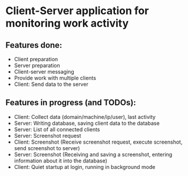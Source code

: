 # Client-Server application for monitoring work activity

## Features done:

- Client preparation
- Server preparation
- Client-server messaging
- Provide work with multiple clients
- Client: Send data to the server

## Features in progress (and TODOs):

- Client: Collect data (domain/machine/ip/user), last activity
- Server: Writing database, saving client data to the database
- Server: List of all connected clients
- Server: Screenshot request
- Client: Screenshot (Receive screenshot request, execute screenshot, send screenshot to server)
- Server: Screenshot (Receiving and saving a screenshot, entering information about it into the database)
- Client: Quiet startup at login, running in background mode
